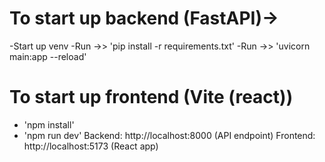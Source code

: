 # 
# To start up backend (FastAPI)->
  -Start up venv 
  -Run ->> 'pip install -r requirements.txt'
  -Run ->> 'uvicorn main:app --reload'

# To start up frontend (Vite (react))
  - 'npm install'
  - 'npm run dev'
Backend: http://localhost:8000 (API endpoint)
Frontend: http://localhost:5173 (React app)
